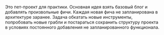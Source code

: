 Это пет-проект для практики. Основная идея взять базовый блог и добавлять произвольные фичи. Каждая новая фича не запланирована в архитектуре заранее.
Задача обкатать новые инструменты, попробовать новые грабли и постараться сохранить структуру проекта в условиях постоянного добавления не запланированного функционала.

